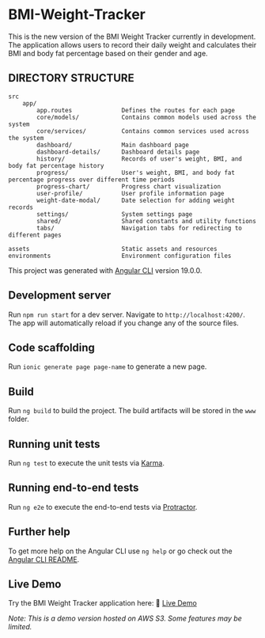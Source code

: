 # BMI-Weight-Tracker

This is the new version of the BMI Weight Tracker currently in development. The application allows users to record their daily weight and calculates their BMI and body fat percentage based on their gender and age.

## DIRECTORY STRUCTURE

```
src
    app/
        app.routes              Defines the routes for each page
        core/models/            Contains common models used across the system
        core/services/          Contains common services used across the system
        dashboard/              Main dashboard page
        dashboard-details/      Dashboard details page
        history/                Records of user's weight, BMI, and body fat percentage history
        progress/               User's weight, BMI, and body fat percentage progress over different time periods
        progress-chart/         Progress chart visualization
        user-profile/           User profile information page
        weight-date-modal/      Date selection for adding weight records
        settings/               System settings page
        shared/                 Shared constants and utility functions
        tabs/                   Navigation tabs for redirecting to different pages

assets                          Static assets and resources
environments                    Environment configuration files
```

This project was generated with [Angular CLI](https://github.com/angular/angular-cli) version 19.0.0.

## Development server

Run `npm run start` for a dev server. Navigate to `http://localhost:4200/`. The app will automatically reload if you change any of the source files.

## Code scaffolding

Run `ionic generate page page-name` to generate a new page.

## Build

Run `ng build` to build the project. The build artifacts will be stored in the `www` folder.

## Running unit tests

Run `ng test` to execute the unit tests via [Karma](https://karma-runner.github.io).

## Running end-to-end tests

Run `ng e2e` to execute the end-to-end tests via [Protractor](http://www.protractortest.org/).

## Further help

To get more help on the Angular CLI use `ng help` or go check out the [Angular CLI README](https://github.com/angular/angular-cli/blob/master/README.md).

## Live Demo

Try the BMI Weight Tracker application here:
🔗 [Live Demo](https://d5gktiqusdrxm.cloudfront.net)

_Note: This is a demo version hosted on AWS S3. Some features may be limited._
